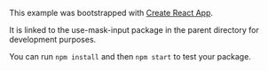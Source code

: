 This example was bootstrapped with [Create React App](https://github.com/facebook/create-react-app).

It is linked to the use-mask-input package in the parent directory for development purposes.

You can run `npm install` and then `npm start` to test your package.
